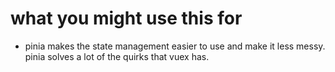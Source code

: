 # what you might use this for
- pinia makes the state management easier to use and make it less messy.
pinia solves a lot of the quirks that vuex has.